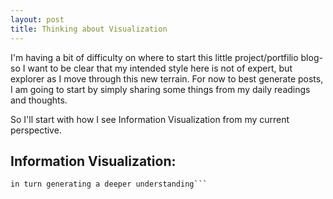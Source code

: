 ```yaml
---
layout: post
title: Thinking about Visualization
---
```

I'm having a bit of difficulty on where to start this little project/portfilio blog- so I want to be clear that my intended style here is not of expert, but explorer as I move through this new terrain.  For now to best generate posts, I am going to start by simply sharing some things from my daily readings and thoughts.

So I'll start with how I see Information Visualization from my current perspective.

## Information Visualization:
 
```Reduce inputs to amplify clarity 
in turn generating a deeper understanding```

